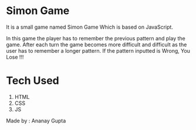 # Simon Game

It is a small game named Simon Game Which is based on JavaScript.

In this game the player has to remember the previous pattern and play the game.
After each turn the game becomes more difficult and difficult as the user has to remember a longer pattern.
If the pattern inputted is Wrong, You Lose !!!

# Tech Used

1. HTML
2. CSS
3. JS

Made by : Ananay Gupta

